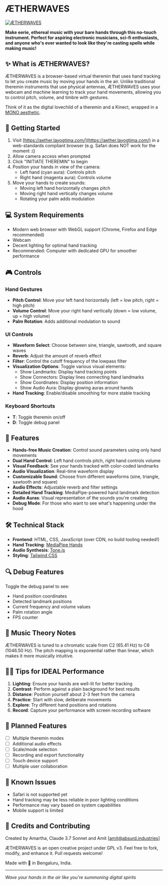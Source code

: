 # ÆTHERWAVES

[![ÆTHERWAVES](https://aether.layogtima.com/screenshot.png?burssst)](https://www.youtube.com/watch?v=5AtV0r8mlt4&feature=youtu.be)


**Make eerie, ethereal music with your bare hands through this no-touch instrument. Perfect for aspiring electronic musicians, sci-fi enthusiasts, and anyone who's ever wanted to look like they're casting spells while making music!**

## ✨ What is ÆTHERWAVES?

ÆTHERWAVES is a browser-based virtual theremin that uses hand tracking to let you create music by moving your hands in the air. Unlike traditional theremin instruments that use physical antennas, ÆTHERWAVES uses your webcam and machine learning to track your hand movements, allowing you to control pitch, volume, and timbre with gestures.

Think of it as the digital lovechild of a theremin and a Kinect, wrapped in a [MONO aesthetic](https://mono.layogtima.com/).

## 🚀 Getting Started

1. Visit [https://aether.layogtima.com/](https://aether.layogtima.com/) in a web-standards compliant browser (e.g. Safari does NOT work for the moment :()
2. Allow camera access when prompted
3. Click "INITIATE THEREMIN" to begin
4. Position your hands in view of the camera:
   - Left hand (cyan aura): Controls pitch
   - Right hand (magenta aura): Controls volume
5. Move your hands to create sounds:
   - Moving left hand horizontally changes pitch
   - Moving right hand vertically changes volume
   - Rotating your palm adds modulation

## 💻 System Requirements

- Modern web browser with WebGL support (Chrome, Firefox and Edge recommended)
- Webcam
- Decent lighting for optimal hand tracking
- Recommended: Computer with dedicated GPU for smoother performance

## 🎮 Controls

### Hand Gestures

- **Pitch Control**: Move your left hand horizontally (left = low pitch, right = high pitch)
- **Volume Control**: Move your right hand vertically (down = low volume, up = high volume)
- **Palm Rotation**: Adds additional modulation to sound

### UI Controls

- **Waveform Select**: Choose between sine, triangle, sawtooth, and square waves
- **Reverb**: Adjust the amount of reverb effect
- **Filter**: Control the cutoff frequency of the lowpass filter
- **Visualization Options**: Toggle various visual elements:
  - Show Landmarks: Display hand tracking points
  - Show Connectors: Display lines connecting hand landmarks
  - Show Coordinates: Display position information
  - Show Audio Aura: Display glowing auras around hands
- **Hand Tracking**: Enable/disable smoothing for more stable tracking

### Keyboard Shortcuts

- **T**: Toggle theremin on/off
- **D**: Toggle debug panel

## 🔮 Features

- **Hands-free Music Creation**: Control sound parameters using only hand movements
- **Dual Hand Control**: Left hand controls pitch, right hand controls volume
- **Visual Feedback**: See your hands tracked with color-coded landmarks
- **Audio Visualization**: Real-time waveform display
- **Customizable Sound**: Choose from different waveforms (sine, triangle, sawtooth and square)
- **Audio Effects**: Adjustable reverb and filter settings
- **Detailed Hand Tracking**: MediaPipe-powered hand landmark detection
- **Audio Auras**: Visual representation of the sounds you're creating
- **Debug Mode**: For those who want to see what's happening under the hood

## 🛠️ Technical Stack

- **Frontend**: HTML, CSS, JavaScript (over CDN, no build tooling needed!)
- **Hand Tracking**: [MediaPipe Hands](https://blog.tensorflow.org/2021/11/3D-handpose.html?m=1)
- **Audio Synthesis**: [Tone.js](https://tonejs.github.io/)
- **Styling**: [Tailwind CSS](https://tailwindcss.com/)

## 🔍 Debug Features

Toggle the debug panel to see:

- Hand position coordinates
- Detected landmark positions
- Current frequency and volume values
- Palm rotation angle
- FPS counter

## 🎵 Music Theory Notes

ÆTHERWAVES is tuned to a chromatic scale from C2 (65.41 Hz) to C6 (1046.50 Hz). The pitch mapping is exponential rather than linear, which makes it more musically intuitive.

## 🧙‍♀️ Tips for IDEAL Performance

1. **Lighting**: Ensure your hands are well-lit for better tracking
2. **Contrast**: Perform against a plain background for best results
3. **Distance**: Position yourself about 2-3 feet from the camera
4. **Practice**: Start with slow, deliberate movements
5. **Explore**: Try different hand positions and rotations
6. **Record**: Capture your performance with screen recording software

## 🔄 Planned Features

- [ ] Multiple theremin modes
- [ ] Additional audio effects
- [ ] Scale/mode selection
- [ ] Recording and export functionality
- [ ] Touch device support
- [ ] Multiple user collaboration

## 👾 Known Issues

- Safari is not supported yet
- Hand tracking may be less reliable in poor lighting conditions
- Performance may vary based on system capabilities
- Mobile support is limited

## 🤝 Credits and Contributing

Created by Amartha, Claude 3.7 Sonnet and Amit [amit@absurd.industries]

ÆTHERWAVES is an open creative project under GPL v3. Feel free to fork, modify, and enhance it. Pull requests welcome!

Made with 💜 in Bengaluru, India.

---

_Wave your hands in the air like you're summoning digital spirits_
